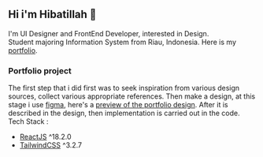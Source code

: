 ## Hi i'm Hibatillah 👋

I'm UI Designer and FrontEnd Developer, interested in Design.<br>
Student majoring Information System from Riau, Indonesia. Here is my [portfolio](https://hibatillah.github.io/portfolio).

### Portfolio project

The first step that i did first was to seek inspiration from various design sources, collect various appropriate references. Then make a design, at this stage i use [figma](https://www.figma.com/), here's a [preview of the portfolio design](https://www.figma.com/proto/vKBWGWtDWUEoOzEfooYYMz/mine?page-id=2%3A34&node-id=938-1686&viewport=18%2C23%2C0.41&scaling=scale-down&starting-point-node-id=938%3A1686). After it is described in the design, then implementation is carried out in the code.<br>
Tech Stack :
* [ReactJS](https://react.dev/) ^18.2.0
* [TailwindCSS](https://tailwindcss.com/)  ^3.2.7
